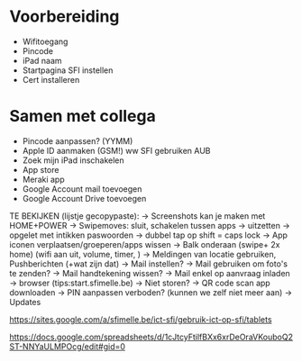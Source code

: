 # Voorbereiding
- Wifitoegang
- Pincode
- iPad naam
- Startpagina SFI instellen
- Cert installeren

# Samen met collega
- Pincode aanpassen? (YYMM)
- Apple ID aanmaken (GSM!) ww SFI gebruiken AUB
- Zoek mijn iPad inschakelen
- App store
- Meraki app
- Google Account mail toevoegen
- Google Account Drive toevoegen



TE BEKIJKEN (lijstje gecopypaste):
-> Screenshots kan je maken met HOME+POWER
-> Swipemoves: sluit, schakelen tussen apps
-> uitzetten
-> opgelet met intikken paswoorden
-> dubbel tap op shift = caps lock
-> App iconen verplaatsen/groeperen/apps wissen
-> Balk onderaan (swipe+ 2x home) (wifi aan uit, volume, timer, )
-> Meldingen van locatie gebruiken, Pushberichten (+wat zijn dat)
-> Mail instellen?
-> Mail gebruiken om foto's te zenden?
-> Mail handtekening wissen?
-> Mail enkel op aanvraag inladen
-> browser (tips:start.sfimelle.be)
-> Niet storen?
-> QR code scan app downloaden
-> PIN aanpassen verboden? (kunnen we zelf niet meer aan)
-> Updates

https://sites.google.com/a/sfimelle.be/ict-sfi/gebruik-ict-op-sfi/tablets

https://docs.google.com/spreadsheets/d/1cJtcyFtilfBXx6xrDeOraVKouboQ2ST-NNYaULMPOcg/edit#gid=0